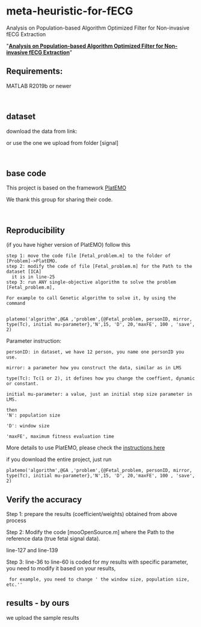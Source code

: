 # meta-heuristic-for-fECG

Analysis on Population-based Algorithm Optimized Filter for Non-invasive fECG Extraction


"**[Analysis on Population-based Algorithm Optimized Filter for Non-invasive fECG Extraction](url)**"

## Requirements: 

MATLAB R2019b or newer

<br>

## dataset 

download the data from link:

or use the one we upload from folder [signal]

<br>

## base code 
This project is based on the framework [PlatEMO](https://github.com/BIMK/PlatEMO)

We thank this group for sharing their code.

<br>

## Reproducibility 

(if you have higher version of PlatEMO) follow this 
    
    step 1: move the code file [Fetal_problem.m] to the folder of [Problem]->PlatEMO.
    step 2: modify the code of file [Fetal_problem.m] for the Path to the dataset [ICA]
      it is in line-25
    step 3: run ANY single-objective algorithm to solve the problem  [Fetal_problem.m],

    For example to call Genetic algorithm to solve it, by using the command 


    platemo('algorithm',@GA ,'problem',{@Fetal_problem, personID, mirror, type(Tc), initial mu-parameter},'N',15, 'D', 20,'maxFE', 100 , 'save', 2)

Parameter instruction:
 
    personID: in dataset, we have 12 person, you name one personID you use.

    mirror: a parameter how you construct the data, similar as in LMS
    
    type(Tc): Tc(1 or 2), it defines how you change the coeffient, dynamic or constant.
    
    initial mu-parameter: a value, just an initial step size parameter in LMS. 
    
    then 
    'N': population size
    
    'D': window size
    
    'maxFE', maximum fitness evaluation time


More details to use PlatEMO, please check the [instructions here](https://github.com/BIMK/PlatEMO) 

if you download the entire project, just run

    platemo('algorithm',@GA ,'problem',{@Fetal_problem, personID, mirror, type(Tc), initial mu-parameter},'N',15, 'D', 20,'maxFE', 100 , 'save', 2)



## Verify the accuracy

Step 1: prepare the results (coefficient/weights) obtained from above process

Step 2: Modify the code [mooOpenSource.m] where the Path to the reference data (true fetal signal data).

line-127 and line-139

Step 3: line-36 to line-60 is coded for my results with specific parameter, you need to modify it based on your results,

     for example, you need to change ' the window size, population size, etc.''
     
     
## results - by ours

 we upload the sample results

